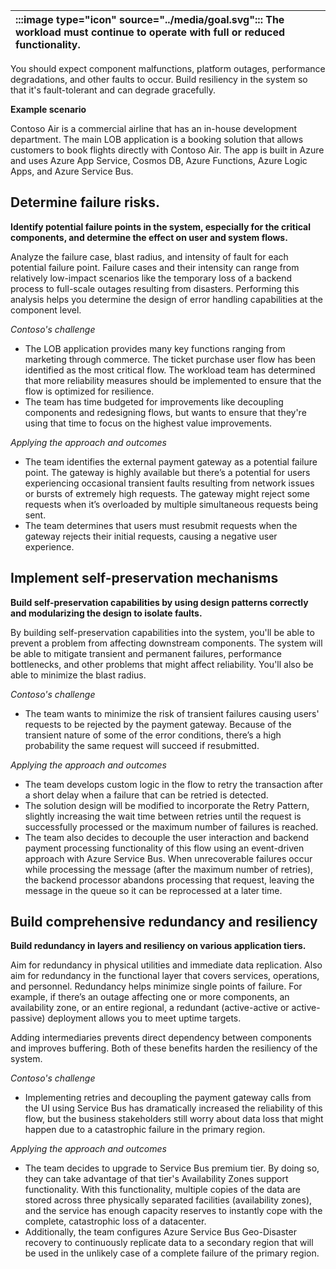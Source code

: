 | :::image type="icon" source="../media/goal.svg"::: The workload must continue to operate with full or reduced functionality. |
| :----------------------------------------------------------------------------------------------------------------------------------------- |

You should expect component malfunctions, platform outages, performance degradations, and other faults to occur. Build resiliency in the system so that it's fault-tolerant and can degrade gracefully.

**Example scenario**

Contoso Air is a commercial airline that has an in-house development department. The main LOB application is a booking solution that allows customers to book flights directly with Contoso Air. The app is built in Azure and uses Azure App Service, Cosmos DB, Azure Functions, Azure Logic Apps, and Azure Service Bus.

## Determine failure risks.

**Identify potential failure points in the system, especially for the critical components, and determine the effect on user and system flows.**

Analyze the failure case, blast radius, and intensity of fault for each potential failure point. Failure cases and their intensity can range from relatively low-impact scenarios like the temporary loss of a backend process to full-scale outages resulting from disasters. Performing this analysis helps you determine the design of error handling capabilities at the component level.

*Contoso's challenge*

- The LOB application provides many key functions ranging from marketing through commerce. The ticket purchase user flow has been identified as the most critical flow.  The workload team has determined that more reliability measures should be implemented to ensure that the flow is optimized for resilience.
- The team has time budgeted for improvements like decoupling components and redesigning flows, but wants to ensure that they're using that time to focus on the highest value improvements.

*Applying the approach and outcomes*

- The team identifies the external payment gateway as a potential failure point. The gateway is highly available but there’s a potential for users experiencing occasional transient faults resulting from network issues or bursts of extremely high requests. The gateway might reject some requests when it’s overloaded by multiple simultaneous requests being sent.
- The team determines that users must resubmit requests when the gateway rejects their initial requests, causing a negative user experience.

## Implement self-preservation mechanisms

**Build self-preservation capabilities by using design patterns correctly and modularizing the design to isolate faults.**

By building self-preservation capabilities into the system, you'll be able to prevent a problem from affecting downstream components. The system will be able to mitigate transient and permanent failures, performance bottlenecks, and other problems that might affect reliability. You'll also be able to minimize the blast radius.

*Contoso's challenge*

- The team wants to minimize the risk of transient failures causing users' requests to be rejected by the payment gateway.  Because of the transient nature of some of the error conditions, there’s a high probability the same request will succeed if resubmitted.

*Applying the approach and outcomes*

- The team develops custom logic in the flow to retry the transaction after a short delay when a failure that can be retried is detected.
- The solution design will be modified to incorporate the Retry Pattern, slightly increasing the wait time between retries until the request is successfully processed or the maximum number of failures is reached.
- The team also decides to decouple the user interaction and backend payment processing functionality of this flow using an event-driven approach with Azure Service Bus. When unrecoverable failures occur while processing the message (after the maximum number of retries), the backend processor abandons processing that request, leaving the message in the queue so it can be reprocessed at a later time.

## Build comprehensive redundancy and resiliency

**Build redundancy in layers and resiliency on various application tiers.**

Aim for redundancy in physical utilities and immediate data replication. Also aim for redundancy in the functional layer that covers services, operations, and personnel. Redundancy helps minimize single points of failure. For example, if there’s an outage affecting one or more components, an availability zone, or an entire regional, a redundant (active-active or active-passive) deployment allows you to meet uptime targets.

Adding intermediaries prevents direct dependency between components and improves buffering. Both of these benefits harden the resiliency of the system.

*Contoso's challenge*

- Implementing retries and decoupling the payment gateway calls from the UI using Service Bus has dramatically increased the reliability of this flow, but the business stakeholders still worry about data loss that might happen due to a catastrophic failure in the primary region.  

*Applying the approach and outcomes*

- The team decides to upgrade to Service Bus premium tier. By doing so, they can take advantage of that tier's Availability Zones support functionality. With this functionality, multiple copies of the data are stored across three physically separated facilities (availability zones), and the service has enough capacity reserves to instantly cope with the complete, catastrophic loss of a datacenter.
- Additionally, the team configures Azure Service Bus Geo-Disaster recovery to continuously replicate data to a secondary region that will be used in the unlikely case of a complete failure of the primary region.